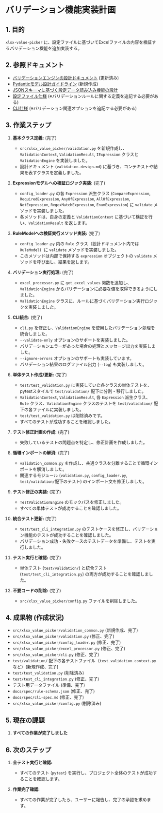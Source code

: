 # バリデーション機能実装計画

## 1. 目的

`xlsx-value-picker` に、設定ファイルに基づいてExcelファイルの内容を検証するバリデーション機能を追加実装する。

## 2. 参照ドキュメント

-   [バリデーションエンジンの設計ドキュメント](../design/validation-design.md) (更新済み)
-   [Pydanticモデル設計ガイドライン](../guide/pydantic-model-design-guideline.md) (新規作成)
-   [JSONスキーマに基づく設定データ読み込み機能の設計](../design/config-loader-design.md)
-   [設定ファイル仕様](../spec/rule-schema.json) (※バリデーションルールに関する定義を追記する必要がある)
-   [CLI仕様](../spec/cli-spec.md) (※バリデーション関連オプションを追記する必要がある)

## 3. 作業ステップ

1.  **基本クラス定義:** (完了)
    *   `src/xlsx_value_picker/validation.py` を新規作成し、`ValidationContext`, `ValidationResult`, `IExpression` クラスと `ValidationEngine` を実装しました。
    *   設計ドキュメント (`validation-design.md`) に基づき、コンテキストや結果を表すクラスを定義しました。

2.  **Expressionモデルへの検証ロジック実装:** (完了)
    *   `config_loader.py` の各 `Expression` 派生クラス (`CompareExpression`, `RequiredExpression`, `AnyOfExpression`, `AllOfExpression`, `NotExpression`, `RegexMatchExpression`, `EnumExpression`) に `validate` メソッドを実装しました。
    *   各メソッドは、自身の定義と `ValidationContext` に基づいて検証を行い、`ValidationResult` を返します。

3.  **RuleModelへの検証実行メソッド実装:** (完了)
    *   `config_loader.py` 内の `Rule` クラス（設計ドキュメント内では `RuleModel`）に `validate` メソッドを実装しました。
    *   このメソッドは内部で保持する `expression` オブジェクトの `validate` メソッドを呼び出し、結果を返します。

4.  **バリデーション実行処理:** (完了)
    *   `excel_processor.py` に `get_excel_values` 関数を追加し、`ValidationEngine` からバリデーションに必要な値を取得できるようにしました。
    *   `ValidationEngine` クラスに、ルールに基づくバリデーション実行ロジックを実装しました。

5.  **CLI統合:** (完了)
    *   `cli.py` を修正し、`ValidationEngine` を使用したバリデーション処理を統合しました。
    *   `--validate-only` オプションのサポートを実装しました。
    *   バリデーションエラーがあった場合の処理とメッセージ出力を実装しました。
    *   `--ignore-errors` オプションのサポートも実装しています。
    *   バリデーション結果のログファイル出力 (`--log`) も実装しました。

6.  **単体テスト作成/更新:** (完了)
    *   `test/test_validation.py` に実装していた各クラスの単体テストを、pytestスタイルで `test/validation/` 配下に分割・移行しました。
    *   `ValidationContext`, `ValidationResult`, 各 `Expression` 派生クラス、`Rule` クラス、`ValidationEngine` クラスのテストを `test/validation/` 配下の各ファイルに実装しました。
    *   `test/test_validation.py` は削除済みです。
    *   すべてのテストが成功することを確認しました。

7.  **テスト修正計画の作成:** (完了)
    * 失敗しているテストの問題点を特定し、修正計画を作成しました。

8.  **循環インポートの解消:** (完了)
    *   `validation_common.py` を作成し、共通クラスを分離することで循環インポートを解消しました。
    *   関連するモジュール (`validation.py`, `config_loader.py`, `test/validation/`配下のテスト) のインポート文を修正しました。

9.  **テスト修正の実装:** (完了)
    *   `TestValidationEngine` のモックパスを修正しました。
    *   すべての単体テストが成功することを確認しました。

10. **統合テスト更新:** (完了)
    *   `test/test_cli_integration.py` のテストケースを修正し、バリデーション機能のテストが成功することを確認しました。
    *   バリデーション成功・失敗ケースのテストデータを準備し、テストを実行しました。

11. **テスト実行と確認:** (完了)
    *   単体テスト (`test/validation/`) と統合テスト (`test/test_cli_integration.py`) の両方が成功することを確認しました。

12. **不要コードの削除:** (完了)
    *   `src/xlsx_value_picker/config.py` ファイルを削除しました。

## 4. 成果物 (作成状況)

-   `src/xlsx_value_picker/validation_common.py` (新規作成、完了)
-   `src/xlsx_value_picker/validation.py` (修正、完了)
-   `src/xlsx_value_picker/config_loader.py` (修正、完了)
-   `src/xlsx_value_picker/excel_processor.py` (修正、完了)
-   `src/xlsx_value_picker/cli.py` (修正、完了)
-   `test/validation/` 配下の各テストファイル（`test_validation_context.py` など）(新規作成、完了)
-   `test/test_validation.py` (削除済み)
-   `test/test_cli_integration.py` (修正、完了)
-   テスト用データファイル (準備、完了)
-   `docs/spec/rule-schema.json` (修正、完了)
-   `docs/spec/cli-spec.md` (修正、完了)
-   `src/xlsx_value_picker/config.py` (削除済み)

## 5. 現在の課題

1.  **すべての作業が完了しました**

## 6. 次のステップ

1.  **全テスト実行と確認:**
    *   すべてのテスト (`pytest`) を実行し、プロジェクト全体のテストが成功することを確認します。

2.  **作業完了確認:**
    *   すべての作業が完了したら、ユーザーに報告し、完了の承認を求めます。
